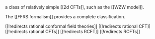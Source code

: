 
a class of relatively simple [[2d CFTs]], such as the [[WZW model]].

The [[FFRS formalism]] provides a complete classification.

[[!redirects rational conformal field theories]]
[[!redirects rational CFT]]
[[!redirects rational CFTs]]
[[!redirects RCFT]]
[[!redirects RCFTs]]
